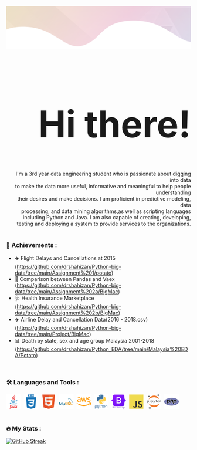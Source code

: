 <img src="https://github.com/jrkong2001utm/jrkong2001utm/blob/main/Screenshot%202023-03-23%20at%2012.08.28%20AM.png">

<div id="header" align="right">
  <h1 style="font-size: 100px;"><b> Hi there! </b></h1>
  <h8> 
    I'm a 3rd year data engineering student who is passionate about digging into data<br>
    to make the data more useful, informative and meaningful to help people understanding<br>
    their desires and make decisions. I am proficient in predictive modeling, data<br>
    processing, and data mining algorithms,as well as scripting languages<br>
    including Python and Java. I am also capable of creating, developing,<br>
    testing and deploying a system to provide services to the organizations. </h8>
</div>
<br>

### 🏅 Achievements :
- ✈️ Flight Delays and Cancellations at 2015
(https://github.com/drshahizan/Python-big-data/tree/main/Assignment%201/potato)
- 🔎 Comparison between Pandas and Vaex
(https://github.com/drshahizan/Python-big-data/tree/main/Assignment%202a/BigMac)
- 🩺 Health Insurance Marketplace
(https://github.com/drshahizan/Python-big-data/tree/main/Assignment%202b/BigMac)
- ✈️ Airline Delay and Cancellation Data(2016 - 2018.csv)
(https://github.com/drshahizan/Python-big-data/tree/main/Project/BigMac)
- 📊 Death by state, sex and age group Malaysia 2001-2018
(https://github.com/drshahizan/Python_EDA/tree/main/Malaysia%20EDA/Potato)


<br>

### :hammer_and_wrench: Languages and Tools :
<div>
  <img src="https://github.com/devicons/devicon/blob/master/icons/java/java-original-wordmark.svg" title="Java" alt="Java" width="40" height="40"/>&nbsp;
  <img src="https://github.com/devicons/devicon/blob/master/icons/css3/css3-plain-wordmark.svg"  title="CSS3" alt="CSS" width="40" height="40"/>&nbsp;
  <img src="https://github.com/devicons/devicon/blob/master/icons/html5/html5-original.svg" title="HTML5" alt="HTML" width="40" height="40"/>&nbsp;
  <img src="https://github.com/devicons/devicon/blob/master/icons/mysql/mysql-original-wordmark.svg" title="MySQL"  alt="MySQL" width="40" height="40"/>&nbsp;
  <img src="https://github.com/devicons/devicon/blob/master/icons/amazonwebservices/amazonwebservices-plain-wordmark.svg" title="AWS" alt="AWS" width="40" height="40"/>&nbsp;
  <img src="https://raw.githubusercontent.com/devicons/devicon/master/icons/python/python-original-wordmark.svg" title="Python" **alt="Python" width="40" height="40"/>&nbsp;
  <img src="https://raw.githubusercontent.com/devicons/devicon/master/icons/bootstrap/bootstrap-original-wordmark.svg" title="Bootstrap" **alt="Bootstrap" width="40" height="40"/>&nbsp;
  <img src="https://raw.githubusercontent.com/devicons/devicon/master/icons/javascript/javascript-original.svg" title="Javascript" **alt="Javascript" width="40" height="40"/>&nbsp;
  <img src="https://raw.githubusercontent.com/devicons/devicon/master/icons/jupyter/jupyter-original-wordmark.svg" title="Jupyter" **alt="Jupyter" width="40" height="40"/>&nbsp;
  <img src="https://raw.githubusercontent.com/devicons/devicon/master/icons/php/php-original.svg" title="PHP" **alt="PHP" width="40" height="40"/>
</div>

<br>

### :fire: My Stats :
[![GitHub Streak](http://github-readme-streak-stats.herokuapp.com?user=jrkong2001utm)](https://git.io/streak-stats)
